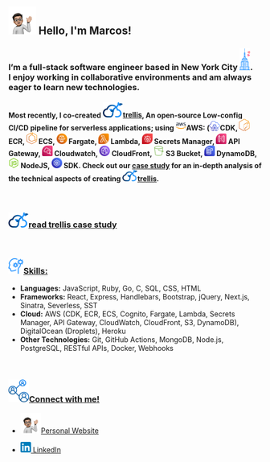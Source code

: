 ## <img src="https://raw.githubusercontent.com/Trellis-Deployment/trellis-deployment.github.io/main/images/assets/Marcos_memoji.png" alt="SDK" width="55px"/> Hello, I'm Marcos!

### I’m a full-stack software engineer based in New York City <img src="https://raw.githubusercontent.com/Trellis-Deployment/trellis-deployment.github.io/main/images/assets/nyclove.svg" alt="NYC love" width="21px"/>.<br/>I enjoy working in collaborative environments and am always eager to learn new technologies.

#### Most recently, I co-created <a href="https://trellis-deployment.github.io/" target="_blank"> </a><a href="https://trellis-deployment.github.io/" target="_blank"><img src="https://raw.githubusercontent.com/Trellis-Deployment/trellis-deployment.github.io/main/images/assets/Trellis_logo_blue_cloud.svg" alt="Trellis Logo" width="40px"/>trellis</a>, An open-source Low-config CI/CD pipeline for serverless applications; using <img src="https://raw.githubusercontent.com/Trellis-Deployment/trellis-deployment.github.io/main/images/assets/aws-svgrepo-com.svg" height="21px" />AWS: (<img src="https://raw.githubusercontent.com/Trellis-Deployment/trellis-deployment.github.io/main/images/assets/CDKAsset%201.png" alt="CDK" width="21px"/>CDK, <img src="https://raw.githubusercontent.com/Trellis-Deployment/trellis-deployment.github.io/main/images/assets/ECRAsset%201.svg" alt="ECR" width="21px"/> ECR, <img src="https://raw.githubusercontent.com/Trellis-Deployment/trellis-deployment.github.io/main/images/assets/ECSAsset%201.svg" alt="ECS" width="21px"/> ECS, <img src="https://raw.githubusercontent.com/Trellis-Deployment/trellis-deployment.github.io/main/images/assets/Arch_AWS-Fargate_16.svg" alt="Fargate" width="21px"/> Fargate, <img src="https://raw.githubusercontent.com/Trellis-Deployment/trellis-deployment.github.io/main/images/assets/Arch_AWS-Lambda_16.svg" alt="Lambda" width="21px"/> Lambda, <img src="https://raw.githubusercontent.com/Trellis-Deployment/trellis-deployment.github.io/main/images/assets/Arch_AWS-Secrets-Manager_16.svg" alt="Secrets Manager" width="21px"/> Secrets Manager, <img src="https://raw.githubusercontent.com/Trellis-Deployment/trellis-deployment.github.io/main/images/assets/Arch_%20Amazon-API-Gateway_16.svg" alt="API Gateway" width="21px"/> API Gateway, <img src="https://raw.githubusercontent.com/Trellis-Deployment/trellis-deployment.github.io/main/images/assets/Arch_Amazon-CloudWatch_16.svg" alt="Cloudwatch" width="21px"/> Cloudwatch, <img src="https://raw.githubusercontent.com/Trellis-Deployment/trellis-deployment.github.io/main/images/assets/Arch_Amazon-CloudFront_16.svg" alt="CloudWatch" width="21px"/> CloudFront, <img src="https://raw.githubusercontent.com/Trellis-Deployment/trellis-deployment.github.io/main/images/assets/Res_Amazon-Simple-Storage-Service_S3-Standard_48_Dark.svg" alt="S3" width="21px"/> S3 Bucket, <img src="https://raw.githubusercontent.com/Trellis-Deployment/trellis-deployment.github.io/main/images/assets/Arch_Amazon-DynamoDB_16.svg" alt="DynamoDB" width="21px"/> DynamoDB, <img src="https://raw.githubusercontent.com/Trellis-Deployment/trellis-deployment.github.io/main/images/assets/node-js.svg" alt="NodeJS" width="21px"/> NodeJS, <img src="https://raw.githubusercontent.com/Trellis-Deployment/trellis-deployment.github.io/main/images/assets/Arch_AWS-Tools-and-SDKs_16.svg" alt="SDK" width="21px"/> SDK. Check out our <a href="https://trellis-deployment.github.io/#case-study" target="_blank">case study</a> for an in-depth analysis of the technical aspects of creating <img src="https://raw.githubusercontent.com/Trellis-Deployment/trellis-deployment.github.io/main/images/assets/Trellis_logo_blue_cloud.svg" alt="Trellis Logo" width="30px"/><a href="https://trellis-deployment.github.io/#case-study" target="_blank">trellis</a>.

<br/>

### <a href="https://trellis-deployment.github.io/" target="_blank"><img src="https://raw.githubusercontent.com/Trellis-Deployment/trellis-deployment.github.io/main/images/assets/Trellis_logo_blue_cloud.svg" alt="Trellis Logo" width="40px"/>read trellis case study</a>

<br/>

### <a href="https://trellis-deployment.github.io/" target="_blank"><img src="https://raw.githubusercontent.com/Trellis-Deployment/trellis-deployment.github.io/main/images/assets/skills.svg" alt="NYC love" width="30px"/>Skills:</a>
* **Languages:** JavaScript, Ruby, Go, C, SQL, CSS, HTML
* **Frameworks:** React, Express, Handlebars, Bootstrap, jQuery, Next.js, Sinatra, Severless, SST
* **Cloud:** AWS (CDK, ECR, ECS, Cognito, Fargate, Lambda, Secrets Manager, API Gateway, CloudWatch, CloudFront, S3, DynamoDB), DigitalOcean (Droplets), Heroku
* **Other Technologies:** Git, GitHub Actions, MongoDB, Node.js, PostgreSQL, RESTful APIs, Docker, Webhooks

<br/>

### <a href="https://www.marcosavila.com" target="_blank"><img src="https://raw.githubusercontent.com/Trellis-Deployment/trellis-deployment.github.io/main/images/assets/connect2.svg" target="_blank" width="41px">Connect with me!

* <img src="https://raw.githubusercontent.com/Trellis-Deployment/trellis-deployment.github.io/main/images/assets/Marcos_memoji.png" alt="SDK" width="41px"/><a href="https://www.marcosavila.com/" target="_blank">Personal Website</a>

* <a href="https://www.linkedin.com/in/avilamarcos/" target="_blank"><img src="https://raw.githubusercontent.com/Trellis-Deployment/trellis-deployment.github.io/main/images/assets/LinkedIn_icon.svg" target="_blank" width="21px"> LinkedIn</a>
